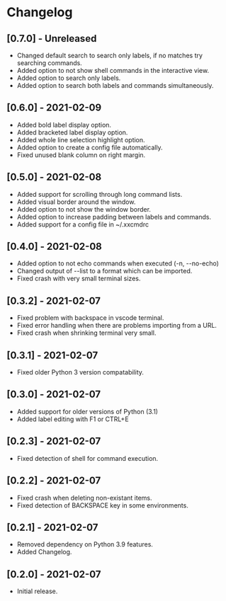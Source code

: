 # Changelog

## [0.7.0] - Unreleased
- Changed default search to search only labels, if no matches try searching commands.
- Added option to not show shell commands in the interactive view.
- Added option to search only labels.
- Added option to search both labels and commands simultaneously.

## [0.6.0] - 2021-02-09
- Added bold label display option.
- Added bracketed label display option.
- Added whole line selection highlight option.
- Added option to create a config file automatically.
- Fixed unused blank column on right margin.

## [0.5.0] - 2021-02-08
- Added support for scrolling through long command lists.
- Added visual border around the window.
- Added option to not show the window border.
- Added option to increase padding between labels and commands.
- Added support for a config file in ~/.xxcmdrc

## [0.4.0] - 2021-02-08
- Added option to not echo commands when executed (-n, --no-echo)
- Changed output of --list to a format which can be imported.
- Fixed crash with very small terminal sizes.

## [0.3.2] - 2021-02-07
- Fixed problem with backspace in vscode terminal.
- Fixed error handling when there are problems importing from a URL.
- Fixed crash when shrinking terminal very small.

## [0.3.1] - 2021-02-07
- Fixed older Python 3 version compatability.

## [0.3.0] - 2021-02-07
- Added support for older versions of Python (3.1)
- Added label editing with F1 or CTRL+E

## [0.2.3] - 2021-02-07
- Fixed detection of shell for command execution.

## [0.2.2] - 2021-02-07
- Fixed crash when deleting non-existant items.
- Fixed detection of BACKSPACE key in some environments.

## [0.2.1] - 2021-02-07

- Removed dependency on Python 3.9 features.
- Added Changelog.

## [0.2.0] - 2021-02-07

- Initial release.